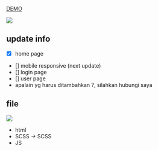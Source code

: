 [DEMO](https://maidey.github.io/my-toko/demo.html)

![](https://maidey.github.io/my-toko/demo.png)

## update info 
- [x] home page
- [] mobile responsive (next update)
- [] login page
- [] user page
- apalain yg harus ditambahkan ?, silahkan hubungi saya
 
## file 

![](https://maidey.github.io/my-toko/my-toko-file.png)



-   html
-   SCSS -> SCSS
-   JS 
